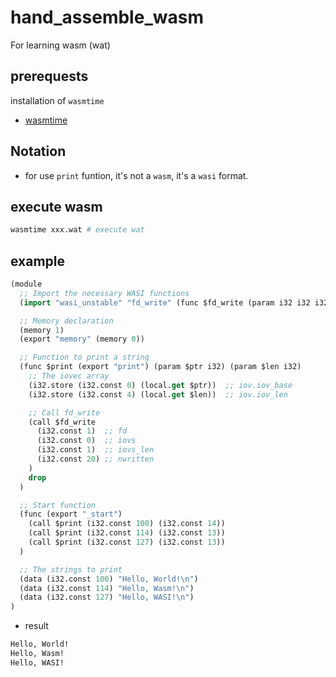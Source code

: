 # hand_assemble_wasm

For learning wasm (wat)

## prerequests

installation of `wasmtime`

- [wasmtime](https://github.com/bytecodealliance/wasmtime)

## Notation

- for use `print` funtion, it's not a `wasm`, it's a `wasi` format.

## execute wasm

```bash
wasmtime xxx.wat # execute wat
```

## example

```clojure
(module
  ;; Import the necessary WASI functions
  (import "wasi_unstable" "fd_write" (func $fd_write (param i32 i32 i32 i32) (result i32)))

  ;; Memory declaration
  (memory 1)
  (export "memory" (memory 0))

  ;; Function to print a string
  (func $print (export "print") (param $ptr i32) (param $len i32)
    ;; The iovec array
    (i32.store (i32.const 0) (local.get $ptr))  ;; iov.iov_base
    (i32.store (i32.const 4) (local.get $len))  ;; iov.iov_len

    ;; Call fd_write
    (call $fd_write
      (i32.const 1)  ;; fd
      (i32.const 0)  ;; iovs
      (i32.const 1)  ;; iovs_len
      (i32.const 20) ;; nwritten
    )
    drop
  )

  ;; Start function
  (func (export "_start")
    (call $print (i32.const 100) (i32.const 14))
    (call $print (i32.const 114) (i32.const 13))
    (call $print (i32.const 127) (i32.const 13))
  )

  ;; The strings to print
  (data (i32.const 100) "Hello, World!\n")
  (data (i32.const 114) "Hello, Wasm!\n")
  (data (i32.const 127) "Hello, WASI!\n")
)
```

- result

```bash
Hello, World!
Hello, Wasm!
Hello, WASI!
```
